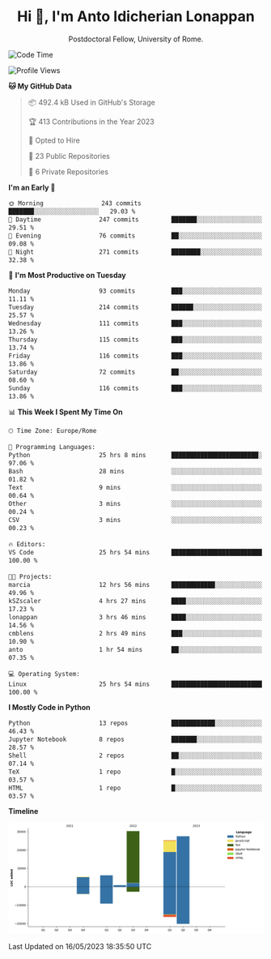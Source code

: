 
<h1 align="center">Hi 👋, I'm Anto Idicherian Lonappan</h1>
<p align="center">Postdoctoral Fellow, University of Rome. </p>


<!--START_SECTION:waka-->
![Code Time](http://img.shields.io/badge/Code%20Time-322%20hrs%2035%20mins-blue)

![Profile Views](http://img.shields.io/badge/Profile%20Views-0-blue)

**🐱 My GitHub Data** 

> 📦 492.4 kB Used in GitHub's Storage 
 > 
> 🏆 413 Contributions in the Year 2023
 > 
> 💼 Opted to Hire
 > 
> 📜 23 Public Repositories 
 > 
> 🔑 6 Private Repositories 
 > 
**I'm an Early 🐤** 

```text
🌞 Morning                243 commits         ███████░░░░░░░░░░░░░░░░░░   29.03 % 
🌆 Daytime                247 commits         ███████░░░░░░░░░░░░░░░░░░   29.51 % 
🌃 Evening                76 commits          ██░░░░░░░░░░░░░░░░░░░░░░░   09.08 % 
🌙 Night                  271 commits         ████████░░░░░░░░░░░░░░░░░   32.38 % 
```
📅 **I'm Most Productive on Tuesday** 

```text
Monday                   93 commits          ███░░░░░░░░░░░░░░░░░░░░░░   11.11 % 
Tuesday                  214 commits         ██████░░░░░░░░░░░░░░░░░░░   25.57 % 
Wednesday                111 commits         ███░░░░░░░░░░░░░░░░░░░░░░   13.26 % 
Thursday                 115 commits         ███░░░░░░░░░░░░░░░░░░░░░░   13.74 % 
Friday                   116 commits         ███░░░░░░░░░░░░░░░░░░░░░░   13.86 % 
Saturday                 72 commits          ██░░░░░░░░░░░░░░░░░░░░░░░   08.60 % 
Sunday                   116 commits         ███░░░░░░░░░░░░░░░░░░░░░░   13.86 % 
```


📊 **This Week I Spent My Time On** 

```text
🕑︎ Time Zone: Europe/Rome

💬 Programming Languages: 
Python                   25 hrs 8 mins       ████████████████████████░   97.06 % 
Bash                     28 mins             ░░░░░░░░░░░░░░░░░░░░░░░░░   01.82 % 
Text                     9 mins              ░░░░░░░░░░░░░░░░░░░░░░░░░   00.64 % 
Other                    3 mins              ░░░░░░░░░░░░░░░░░░░░░░░░░   00.24 % 
CSV                      3 mins              ░░░░░░░░░░░░░░░░░░░░░░░░░   00.23 % 

🔥 Editors: 
VS Code                  25 hrs 54 mins      █████████████████████████   100.00 % 

🐱‍💻 Projects: 
marcia                   12 hrs 56 mins      ████████████░░░░░░░░░░░░░   49.96 % 
kSZscaler                4 hrs 27 mins       ████░░░░░░░░░░░░░░░░░░░░░   17.23 % 
lonappan                 3 hrs 46 mins       ████░░░░░░░░░░░░░░░░░░░░░   14.56 % 
cmblens                  2 hrs 49 mins       ███░░░░░░░░░░░░░░░░░░░░░░   10.90 % 
anto                     1 hr 54 mins        ██░░░░░░░░░░░░░░░░░░░░░░░   07.35 % 

💻 Operating System: 
Linux                    25 hrs 54 mins      █████████████████████████   100.00 % 
```

**I Mostly Code in Python** 

```text
Python                   13 repos            ████████████░░░░░░░░░░░░░   46.43 % 
Jupyter Notebook         8 repos             ███████░░░░░░░░░░░░░░░░░░   28.57 % 
Shell                    2 repos             ██░░░░░░░░░░░░░░░░░░░░░░░   07.14 % 
TeX                      1 repo              █░░░░░░░░░░░░░░░░░░░░░░░░   03.57 % 
HTML                     1 repo              █░░░░░░░░░░░░░░░░░░░░░░░░   03.57 % 
```



**Timeline**

![Lines of Code chart](https://raw.githubusercontent.com/antolonappan/antolonappan/main/assets/bar_graph.png)


 Last Updated on 16/05/2023 18:35:50 UTC
<!--END_SECTION:waka-->
